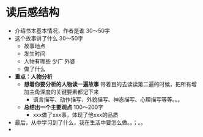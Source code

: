 # 读后感结构
- 介绍书本基本情况，作者是谁 30～50字
- 这个故事讲了什么 30～50字
	- 故事地点
	- 发生时间
	- 人物有哪些 少广 外婆
	- 做了什么
- **重点：人物分析**
	- **想着你要分析的人物读一遍故事**  带着目的去读读第二遍的时候，把所有增加主角深度的关键要素都记下来
		- 语言描写、动作描写、外貌描写、神态描写、心理描写等等。。。
	- **总结出一个主要观点** 100～200字
		- xxx做了xxx事，体现了他xxx的品质
- 最后，从中学习到了什么，我在生活中要怎么做。。；。。
-